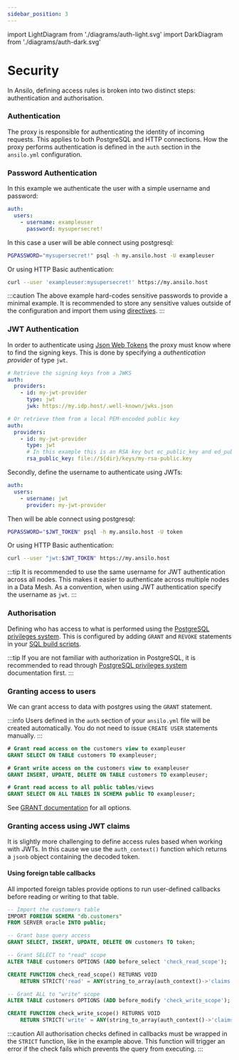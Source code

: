 ```yaml
---
sidebar_position: 3
---
```


import LightDiagram from './diagrams/auth-light.svg'
import DarkDiagram from './diagrams/auth-dark.svg'

# Security

In Ansilo, defining access rules is broken into two distinct steps: authentication and authorisation.

<center>
    <DarkDiagram width="100%" height="auto" className="dark-only" />
    <LightDiagram width="100%" height="auto" className="light-only" />
</center>

### Authentication

The proxy is responsible for authenticating the identity of incoming requests.
This applies to both PostgreSQL and HTTP connections.
How the proxy performs authentication is defined in the `auth` section in the `ansilo.yml` configuration.

### Password Authentication

In this example we authenticate the user with a simple username and password:

```yaml
auth:
  users:
    - username: exampleuser
      password: mysupersecret!
```

In this case a user will be able connect using postgresql:

```bash
PGPASSWORD="mysupersecret!" psql -h my.ansilo.host -U exampleuser
```

Or using HTTP Basic authentication:

```bash
curl --user 'exampleuser:mysupersecret!' https://my.ansilo.host
```

:::caution
The above example hard-codes sensitive passwords to provide a minimal example.
It is recommended to store any sensitive values outside of the configuration and import
them using [directives](/docs/fundamentals/configuration/#directives).
:::

### JWT Authentication

In order to authenticate using [Json Web Tokens](https://jwt.io) the proxy must know where to find the signing keys.
This is done by specifying a _authentication provider_ of type `jwt`.

```yaml
# Retrieve the signing keys from a JWKS
auth:
  providers:
    - id: my-jwt-provider
      type: jwt
      jwk: https://my.idp.host/.well-known/jwks.json

# Or retrieve them from a local PEM-encoded public key
auth:
  providers:
    - id: my-jwt-provider
      type: jwt
      # In this example this is an RSA key but ec_public_key and ed_public_key are also supported
      rsa_public_key: file://${dir}/keys/my-rsa-public.key
```

Secondly, define the username to authenticate using JWTs:

```yaml
auth:
  users:
    - username: jwt
      provider: my-jwt-provider
```

Then will be able connect using postgresql:

```bash
PGPASSWORD="$JWT_TOKEN" psql -h my.ansilo.host -U token
```

Or using HTTP Basic authentication:

```bash
curl --user "jwt:$JWT_TOKEN" https://my.ansilo.host
```

:::tip
It is recommended to use the same username for JWT authentication across all nodes.
This makes it easier to authenticate across multiple nodes in a Data Mesh.
As a convention, when using JWT authentication specify the username as `jwt`.
:::

### Authorisation

Defining who has access to what is performed using the [PostgreSQL privileges system](https://www.postgresql.org/docs/current/ddl-priv.html).
This is configured by adding `GRANT` and `REVOKE` statements in your [SQL build scripts](/docs/fundamentals/configuration/#postgres-configuration).
 
:::tip
If you are not familiar with authorization in PostgreSQL, it is recommended to read through 
[PostgreSQL privileges system](https://www.postgresql.org/docs/current/ddl-priv.html) documentation first.
:::

### Granting access to users

We can grant access to data with postgres using the `GRANT` statement.

:::info
Users defined in the `auth` section of your `ansilo.yml` file will be created automatically.
You do not need to issue `CREATE USER` statements manually.
:::

```sql
# Grant read access on the customers view to exampleuser
GRANT SELECT ON TABLE customers TO exampleuser;

# Grant write access on the customers view to exampleuser
GRANT INSERT, UPDATE, DELETE ON TABLE customers TO exampleuser;

# Grant read access to all public tables/views
GRANT SELECT ON ALL TABLES IN SCHEMA public TO exampleuser;
```

See [GRANT documentation](https://www.postgresql.org/docs/current/sql-grant.html) for all options.

### Granting access using JWT claims

It is slightly more challenging to define access rules based when working with JWTs.
In this cause we use the `auth_context()` function which returns a `jsonb` object containing the decoded token.

#### Using foreign table callbacks

All imported foreign tables provide options to run user-defined callbacks before reading or writing to that table.

```sql
-- Import the customers table
IMPORT FOREIGN SCHEMA "db.customers"
FROM SERVER oracle INTO public;

-- Grant base query access
GRANT SELECT, INSERT, UPDATE, DELETE ON customers TO token;

-- Grant SELECT to "read" scope
ALTER TABLE customers OPTIONS (ADD before_select 'check_read_scope');

CREATE FUNCTION check_read_scope() RETURNS VOID
    RETURN STRICT('read' = ANY(string_to_array(auth_context()->'claims'->'scope'->>0, ' '), 'read scope is required'));

-- Grant ALL to "write" scope
ALTER TABLE customers OPTIONS (ADD before_modify 'check_write_scope');

CREATE FUNCTION check_write_scope() RETURNS VOID
    RETURN STRICT('write' = ANY(string_to_array(auth_context()->'claims'->'scope'->>0, ' ')), 'write scope is required');
```

:::caution
All authorisation checks defined in callbacks must be wrapped in the `STRICT` function, like in the example above.
This function will trigger an error if the check fails which prevents the query from executing.
:::

       